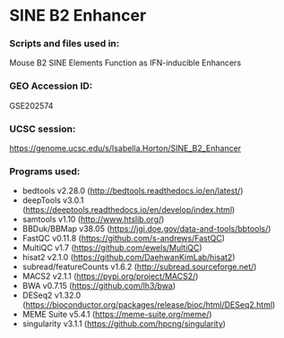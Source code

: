 # SINE B2 Enhancer

### Scripts and files used in:
Mouse B2 SINE Elements Function as IFN-inducible Enhancers

### GEO Accession ID:
GSE202574

### UCSC session:
https://genome.ucsc.edu/s/Isabella.Horton/SINE_B2_Enhancer 

### Programs used:
- bedtools v2.28.0 (http://bedtools.readthedocs.io/en/latest/)
- deepTools v3.0.1 (https://deeptools.readthedocs.io/en/develop/index.html)
- samtools v1.10 (http://www.htslib.org/)
- BBDuk/BBMap v38.05 (https://jgi.doe.gov/data-and-tools/bbtools/)
- FastQC v0.11.8 (https://github.com/s-andrews/FastQC)
- MultiQC v1.7 (https://github.com/ewels/MultiQC)
- hisat2 v2.1.0 (https://github.com/DaehwanKimLab/hisat2)
- subread/featureCounts v1.6.2 (http://subread.sourceforge.net/)
- MACS2 v2.1.1 (https://pypi.org/project/MACS2/)
- BWA v0.7.15 (https://github.com/lh3/bwa)
- DESeq2 v1.32.0 (https://bioconductor.org/packages/release/bioc/html/DESeq2.html)
- MEME Suite v5.4.1 (https://meme-suite.org/meme/)
- singularity v3.1.1 (https://github.com/hpcng/singularity)
